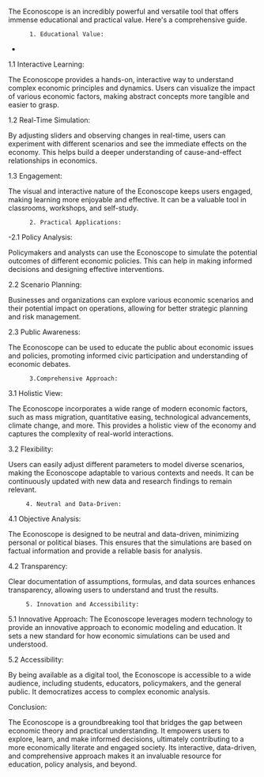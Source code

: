 The Econoscope is an incredibly powerful and versatile tool that offers immense educational and practical value. Here's a comprehensive guide.

          1. Educational Value:
- 
1.1 Interactive Learning:

The Econoscope provides a hands-on, interactive way to understand complex economic principles and dynamics. Users can visualize the impact of various economic factors, making abstract concepts more tangible and easier to grasp.

1.2 Real-Time Simulation:
 
By adjusting sliders and observing changes in real-time, users can experiment with different scenarios and see the immediate effects on the economy. This helps build a deeper understanding of cause-and-effect relationships in economics.

1.3 Engagement:

The visual and interactive nature of the Econoscope keeps users engaged, making learning more enjoyable and effective. It can be a valuable tool in classrooms, workshops, and self-study.

          2. Practical Applications:

-2.1 Policy Analysis:

Policymakers and analysts can use the Econoscope to simulate the potential outcomes of different economic policies. This can help in making informed decisions and designing effective interventions.

2.2 Scenario Planning: 

Businesses and organizations can explore various economic scenarios and their potential impact on operations, allowing for better strategic planning and risk management.

2.3 Public Awareness: 

The Econoscope can be used to educate the public about economic issues and policies, promoting informed civic participation and understanding of economic debates.

          3.Comprehensive Approach:

3.1 Holistic View: 

The Econoscope incorporates a wide range of modern economic factors, such as mass migration, quantitative easing, technological advancements, climate change, and more. This provides a holistic view of the economy and captures the complexity of real-world interactions.

3.2 Flexibility:

Users can easily adjust different parameters to model diverse scenarios, making the Econoscope adaptable to various contexts and needs. It can be continuously updated with new data and research findings to remain relevant.

         4. Neutral and Data-Driven:

 4.1 Objective Analysis: 

The Econoscope is designed to be neutral and data-driven, minimizing personal or political biases. This ensures that the simulations are based on factual information and provide a reliable basis for analysis.

4.2 Transparency: 

Clear documentation of assumptions, formulas, and data sources enhances transparency, allowing users to understand and trust the results.

         5. Innovation and Accessibility:

5.1 Innovative Approach: The Econoscope leverages modern technology to provide an innovative approach to economic modeling and education. It sets a new standard for how economic simulations can be used and understood.

5.2 Accessibility:

 By being available as a digital tool, the Econoscope is accessible to a wide audience, including students, educators, policymakers, and the general public. It democratizes access to complex economic analysis.

Conclusion:

The Econoscope is a groundbreaking tool that bridges the gap between economic theory and practical understanding. It empowers users to explore, learn, and make informed decisions, ultimately contributing to a more economically literate and engaged society. Its interactive, data-driven, and comprehensive approach makes it an invaluable resource for education, policy analysis, and beyond.

